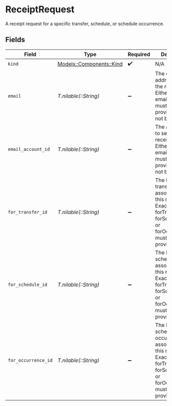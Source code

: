 # ReceiptRequest

A receipt request for a specific transfer, schedule, or schedule occurrence.


## Fields

| Field                                                                                                                                             | Type                                                                                                                                              | Required                                                                                                                                          | Description                                                                                                                                       | Example                                                                                                                                           |
| ------------------------------------------------------------------------------------------------------------------------------------------------- | ------------------------------------------------------------------------------------------------------------------------------------------------- | ------------------------------------------------------------------------------------------------------------------------------------------------- | ------------------------------------------------------------------------------------------------------------------------------------------------- | ------------------------------------------------------------------------------------------------------------------------------------------------- |
| `kind`                                                                                                                                            | [Models::Components::Kind](../../models/shared/kind.md)                                                                                           | :heavy_check_mark:                                                                                                                                | N/A                                                                                                                                               | sale.customer.v1                                                                                                                                  |
| `email`                                                                                                                                           | *T.nilable(::String)*                                                                                                                             | :heavy_minus_sign:                                                                                                                                | The email address to send the receipt to.<br/>Either email or emailAccountID must be provided, but not both.                                      | jordan.lee@classbooker.dev                                                                                                                        |
| `email_account_id`                                                                                                                                | *T.nilable(::String)*                                                                                                                             | :heavy_minus_sign:                                                                                                                                | The accountID to send the receipt to.<br/>Either email or emailAccountID must be provided, but not both.                                          |                                                                                                                                                   |
| `for_transfer_id`                                                                                                                                 | *T.nilable(::String)*                                                                                                                             | :heavy_minus_sign:                                                                                                                                | The ID of the transfer associated with this receipt.<br/>Exactly one of forTransferID, forScheduleID, or forOccurrenceID must be provided.        |                                                                                                                                                   |
| `for_schedule_id`                                                                                                                                 | *T.nilable(::String)*                                                                                                                             | :heavy_minus_sign:                                                                                                                                | The ID of the schedule associated with this receipt.<br/>Exactly one of forTransferID, forScheduleID, or forOccurrenceID must be provided.        |                                                                                                                                                   |
| `for_occurrence_id`                                                                                                                               | *T.nilable(::String)*                                                                                                                             | :heavy_minus_sign:                                                                                                                                | The ID of the schedule occurrence associated with this receipt.<br/>Exactly one of forTransferID, forScheduleID, or forOccurrenceID must be provided. |                                                                                                                                                   |